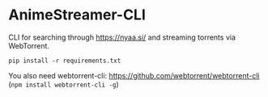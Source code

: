 # AnimeStreamer-CLI
CLI for searching through https://nyaa.si/ and streaming torrents via WebTorrent.

`pip install -r requirements.txt`

You also need webtorrent-cli: https://github.com/webtorrent/webtorrent-cli (`npm install webtorrent-cli -g`)